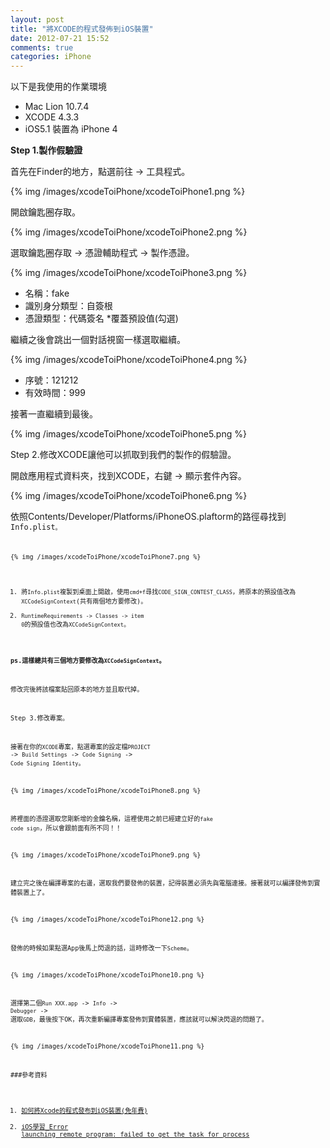 ```yaml
---
layout: post
title: "將XCODE的程式發佈到iOS裝置"
date: 2012-07-21 15:52
comments: true
categories: iPhone
---
```


以下是我使用的作業環境

* Mac Lion 10.7.4
* XCODE 4.3.3
* iOS5.1 裝置為 iPhone 4

<!-- more -->

**Step 1.製作假驗證**

首先在Finder的地方，點選前往 -> 工具程式。

{% img /images/xcodeToiPhone/xcodeToiPhone1.png %}

開啟鑰匙圈存取。

{% img /images/xcodeToiPhone/xcodeToiPhone2.png %}

選取鑰匙圈存取 -> 憑證輔助程式 -> 製作憑證。

{% img /images/xcodeToiPhone/xcodeToiPhone3.png %}

* 名稱：fake
* 識別身分類型：自簽根
* 憑證類型：代碼簽名
*覆蓋預設值(勾選)

繼續之後會跳出一個對話視窗一樣選取繼續。

{% img /images/xcodeToiPhone/xcodeToiPhone4.png %}

* 序號：121212
* 有效時間：999

接著一直繼續到最後。

{% img /images/xcodeToiPhone/xcodeToiPhone5.png %}

Step 2.修改XCODE讓他可以抓取到我們的製作的假驗證。

開啟應用程式資料夾，找到XCODE，右鍵 -> 顯示套件內容。

{% img /images/xcodeToiPhone/xcodeToiPhone6.png %}

依照Contents/Developer/Platforms/iPhoneOS.plaftorm的路徑尋找到<code>Info.plist<code>。

{% img /images/xcodeToiPhone/xcodeToiPhone7.png %}

1. 將<code>Info.plist</code>複製到桌面上開啟，使用<code>cmd+f</code>尋找<code>CODE_SIGN_CONTEST_CLASS</code>，將原本的預設值改為<code>XCCodeSignContext</code>(共有兩個地方要修改)。
2. <code>RuntimeRequirements -> Classes -> item 0</code>的預設值也改為<code>XCCodeSignContext</code>。

**ps.這樣總共有三個地方要修改為<code>XCCodeSignContext</code>。**

修改完後將該檔案貼回原本的地方並且取代掉。

Step 3.修改專案。

接著在你的<code>XCODE</code>專案，點選專案的設定檔<code>PROJECT</code> -> <code>Build Settings</code> -> <code>Code Signing</code> -> <code>Code Signing Identity</code>。

{% img /images/xcodeToiPhone/xcodeToiPhone8.png %}

將裡面的憑證選取您剛新增的金鑰名稱，這裡使用之前已經建立好的<code>fake code sign</code>，所以會跟前面有所不同！！

{% img /images/xcodeToiPhone/xcodeToiPhone9.png %}

建立完之後在編譯專案的右邊，選取我們要發佈的裝置，記得裝置必須先與電腦連接。接著就可以編譯發佈到實體裝置上了。

{% img /images/xcodeToiPhone/xcodeToiPhone12.png %}

發佈的時候如果點選App後馬上閃退的話，這時修改一下<code>Scheme</code>。

{% img /images/xcodeToiPhone/xcodeToiPhone10.png %}

選擇第二個<code>Run XXX.app</code> -> <code>Info</code> -> <code>Debugger</code> -> 選取<code>GDB</code>，最後按下OK，再次重新編譯專案發佈到實體裝置，應該就可以解決閃退的問題了。

{% img /images/xcodeToiPhone/xcodeToiPhone11.png %}

###參考資料

1. [如何將Xcode的程式發布到iOS裝置(免年費)](http://tw.myblog.yahoo.com/pcman-128/article?mid=850&prev=-2&next=-2&page=1&sc=1#yartcmt)
2. [iOS學習_Error launching remote program: failed to get the task for process](http://wangshifuola.blogspot.tw/2012/04/ioserror-launching-remote-program.html)

